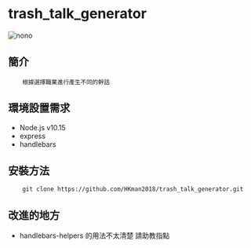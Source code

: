 # trash_talk_generator


![nono](https://media.giphy.com/media/ghSthIMl32wotNBlnS/giphy.gif)

## 簡介
        根據選擇職業進行產生不同的幹話
        
## 環境設置需求
* Node.js v10.15        
* express 
* handlebars 


## 安裝方法 
        git clone https://github.com/HKman2018/trash_talk_generator.git
     
 
## 改進的地方
* handlebars-helpers 的用法不太清楚 請助教指點 

